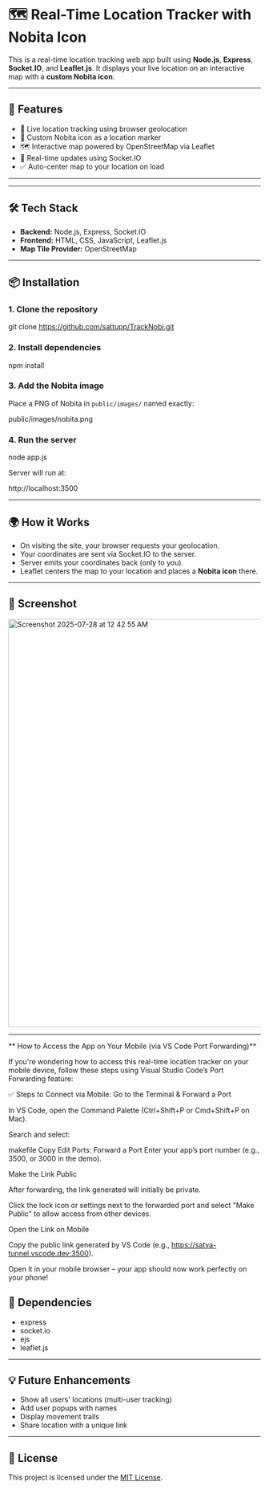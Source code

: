 # 🗺️ Real-Time Location Tracker with Nobita Icon

This is a real-time location tracking web app built using **Node.js**, **Express**, **Socket.IO**, and **Leaflet.js**. It displays your live location on an interactive map with a **custom Nobita icon**.

---

## 🚀 Features

- 🔴 Live location tracking using browser geolocation
- 📍 Custom Nobita icon as a location marker
- 🗺️ Interactive map powered by OpenStreetMap via Leaflet
- 🔌 Real-time updates using Socket.IO
- ✅ Auto-center map to your location on load

---


---

## 🛠️ Tech Stack

- **Backend:** Node.js, Express, Socket.IO
- **Frontend:** HTML, CSS, JavaScript, Leaflet.js
- **Map Tile Provider:** OpenStreetMap

---

## 📦 Installation

### 1. Clone the repository

git clone https://github.com/sattupp/TrackNobi.git


### 2. Install dependencies


npm install


### 3. Add the Nobita image

Place a PNG of Nobita in `public/images/` named exactly:


public/images/nobita.png



### 4. Run the server


node app.js


Server will run at:


http://localhost:3500


---

## 🌍 How it Works

* On visiting the site, your browser requests your geolocation.
* Your coordinates are sent via Socket.IO to the server.
* Server emits your coordinates back (only to you).
* Leaflet centers the map to your location and places a **Nobita icon** there.

---

## 📸 Screenshot

<img width="1440" height="813" alt="Screenshot 2025-07-28 at 12 42 55 AM" src="https://github.com/user-attachments/assets/6f08bf01-c488-4240-b1b2-41f4176cb12d" />


---

 ** How to Access the App on Your Mobile (via VS Code Port Forwarding)**
 
If you're wondering how to access this real-time location tracker on your mobile device, follow these steps using Visual Studio Code’s Port Forwarding feature:

✅ Steps to Connect via Mobile:
Go to the Terminal & Forward a Port

In VS Code, open the Command Palette (Ctrl+Shift+P or Cmd+Shift+P on Mac).

Search and select:

makefile
Copy
Edit
Ports: Forward a Port
Enter your app’s port number (e.g., 3500, or 3000 in the demo).

Make the Link Public

After forwarding, the link generated will initially be private.

Click the lock icon or settings next to the forwarded port and select "Make Public" to allow access from other devices.

Open the Link on Mobile

Copy the public link generated by VS Code (e.g., https://satya-tunnel.vscode.dev:3500).

Open it in your mobile browser – your app should now work perfectly on your phone! 



## 📎 Dependencies

* express
* socket.io
* ejs
* leaflet.js

---

## 💡 Future Enhancements

* Show all users' locations (multi-user tracking)
* Add user popups with names
* Display movement trails
* Share location with a unique link

---


## 📜 License

This project is licensed under the [MIT License](LICENSE).



